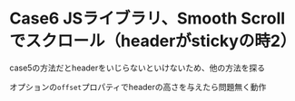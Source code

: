 # Case6 JSライブラリ、Smooth Scrollでスクロール（headerがstickyの時2）

case5の方法だとheaderをいじらないといけないため、他の方法を探る

オプションの`offset`プロパティでheaderの高さを与えたら問題無く動作
